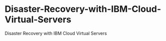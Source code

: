 # Disaster-Recovery-with-IBM-Cloud-Virtual-Servers
Disaster Recovery with IBM Cloud Virtual Servers
